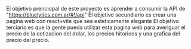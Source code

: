 El objetivo prenciopal de este proyecto es aprender a consumir la API de "https://bluelytics.com.ar/#!/api"
El objetivo secundiario es crear una pagina web con react+vite que sea esteticamente elegante
El objetivo terciario es que la gente pueda utilizar esta pagina web para averiguar el precio de la cotizacion del dolar,
los precios hitoricos y una grafica del precio del precio.